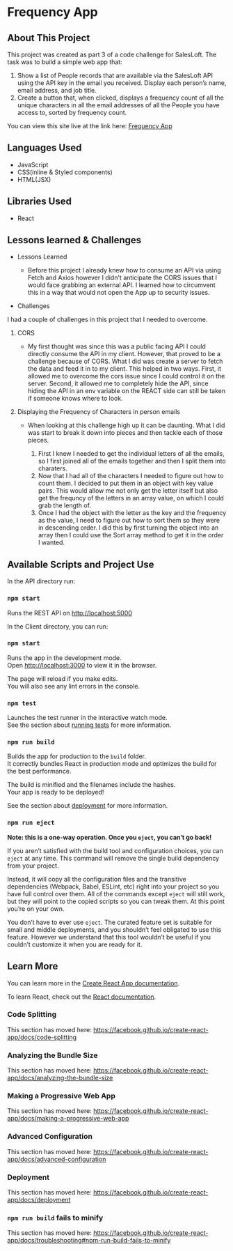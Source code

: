 # Frequency App

## About This Project

This project was created as part 3 of a code challenge for SalesLoft. The task was to build a simple web app that:

1. Show a list of People records that are available via the SalesLoft API using the API key in the email you received. Display each person’s name, email address, and job title.
2. Create a button that, when clicked, displays a frequency count of all the unique characters in all the email addresses of all the People you have access to, sorted by frequency count.

You can view this site live at the link here: [Frequency App ](https://frequency-app.netlify.com/)

## Languages Used

- JavaScript
- CSS(inline & Styled components)
- HTML(JSX)

## Libraries Used

- React

## Lessons learned & Challenges

- Lessons Learned

  - Before this project I already knew how to consume an API via using Fetch and Axios however I didn't anticipate the CORS issues that I would face grabbing an external API. I learned how to circumvent this in a way that would not open the App up to security issues.

* Challenges

I had a couple of challenges in this project that I needed to overcome.

1. CORS

   - My first thought was since this was a public facing API I could directly consume the API in my client. However, that proved to be a challenge because of CORS. What I did was create a server to fetch the data and feed it in to my client. This helped in two ways. First, it allowed me to overcome the cors issue since I could control it on the server. Second, it allowed me to completely hide the API, since hiding the API in an env variable on the REACT side can still be taken if someone knows where to look.

2. Displaying the Frequency of Characters in person emails

   - When looking at this challenge high up it can be daunting. What I did was start to break it down into pieces and then tackle each of those pieces.

     1. First I knew I needed to get the individual letters of all the emails, so I first joined all of the emails together and then I split them into charaters.
     2. Now that I had all of the characters I needed to figure out how to count them. I decided to put them in an object with key value pairs. This would allow me not only get the letter itself but also get the frequncy of the letters in an array value, on which I could grab the length of.
     3. Once I had the object with the letter as the key and the frequency as the value, I need to figure out how to sort them so they were in descending order. I did this by first turning the object into an array then I could use the Sort array method to get it in the order I wanted.

## Available Scripts and Project Use

In the API directory run:

### `npm start`

Runs the REST API on [http://localhost:5000](http://localhost:5000)

In the Client directory, you can run:

### `npm start`

Runs the app in the development mode.<br>
Open [http://localhost:3000](http://localhost:3000) to view it in the browser.

The page will reload if you make edits.<br>
You will also see any lint errors in the console.

### `npm test`

Launches the test runner in the interactive watch mode.<br>
See the section about [running tests](https://facebook.github.io/create-react-app/docs/running-tests) for more information.

### `npm run build`

Builds the app for production to the `build` folder.<br>
It correctly bundles React in production mode and optimizes the build for the best performance.

The build is minified and the filenames include the hashes.<br>
Your app is ready to be deployed!

See the section about [deployment](https://facebook.github.io/create-react-app/docs/deployment) for more information.

### `npm run eject`

**Note: this is a one-way operation. Once you `eject`, you can’t go back!**

If you aren’t satisfied with the build tool and configuration choices, you can `eject` at any time. This command will remove the single build dependency from your project.

Instead, it will copy all the configuration files and the transitive dependencies (Webpack, Babel, ESLint, etc) right into your project so you have full control over them. All of the commands except `eject` will still work, but they will point to the copied scripts so you can tweak them. At this point you’re on your own.

You don’t have to ever use `eject`. The curated feature set is suitable for small and middle deployments, and you shouldn’t feel obligated to use this feature. However we understand that this tool wouldn’t be useful if you couldn’t customize it when you are ready for it.

## Learn More

You can learn more in the [Create React App documentation](https://facebook.github.io/create-react-app/docs/getting-started).

To learn React, check out the [React documentation](https://reactjs.org/).

### Code Splitting

This section has moved here: https://facebook.github.io/create-react-app/docs/code-splitting

### Analyzing the Bundle Size

This section has moved here: https://facebook.github.io/create-react-app/docs/analyzing-the-bundle-size

### Making a Progressive Web App

This section has moved here: https://facebook.github.io/create-react-app/docs/making-a-progressive-web-app

### Advanced Configuration

This section has moved here: https://facebook.github.io/create-react-app/docs/advanced-configuration

### Deployment

This section has moved here: https://facebook.github.io/create-react-app/docs/deployment

### `npm run build` fails to minify

This section has moved here: https://facebook.github.io/create-react-app/docs/troubleshooting#npm-run-build-fails-to-minify

